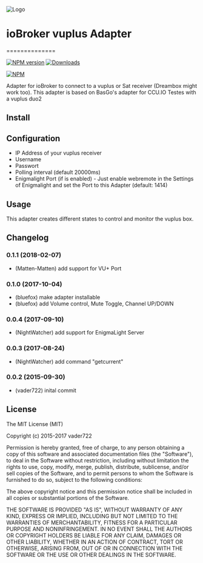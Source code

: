 ![Logo](admin/vuplus.png)
# ioBroker vuplus Adapter
==============

[![NPM version](http://img.shields.io/npm/v/iobroker.vuplus.svg)](https://www.npmjs.com/package/iobroker.vuplus)
[![Downloads](https://img.shields.io/npm/dm/iobroker.vuplus.svg)](https://www.npmjs.com/package/iobroker.vuplus)

[![NPM](https://nodei.co/npm/iobroker.vuplus.png?downloads=true)](https://nodei.co/npm/iobroker.vuplus/)

Adapter for ioBroker to connect to a vuplus or Sat receiver (Dreambox might work too).
This adapter is based on BasGo's adapter for CCU.IO
Testes with a vuplus duo2

## Install

## Configuration
- IP Address of your vuplus receiver
- Username
- Passwort
- Polling interval (default 20000ms)
- Enigmalight Port (if is enabled) - Just enable webremote in the Settings of Enigmalight and set the Port to this Adapter (default: 1414)

## Usage
This adapter creates different states to control and monitor the vuplus box.

## Changelog

### 0.1.1 (2018-02-07)
* (Matten-Matten) add support for VU+ Port

### 0.1.0 (2017-10-04)
* (bluefox) make adapter installable
* (bluefox) add Volume control, Mute Toggle, Channel UP/DOWN

### 0.0.4 (2017-09-10)
* (NightWatcher) add support for EnigmaLight Server

### 0.0.3 (2017-08-24)
* (NightWatcher) add command "getcurrent"

### 0.0.2 (2015-09-30)
* (vader722) inital commit

## License

The MIT License (MIT)

Copyright (c) 2015-2017 vader722

Permission is hereby granted, free of charge, to any person obtaining a copy
of this software and associated documentation files (the "Software"), to deal
in the Software without restriction, including without limitation the rights
to use, copy, modify, merge, publish, distribute, sublicense, and/or sell
copies of the Software, and to permit persons to whom the Software is
furnished to do so, subject to the following conditions:

The above copyright notice and this permission notice shall be included in
all copies or substantial portions of the Software.

THE SOFTWARE IS PROVIDED "AS IS", WITHOUT WARRANTY OF ANY KIND, EXPRESS OR
IMPLIED, INCLUDING BUT NOT LIMITED TO THE WARRANTIES OF MERCHANTABILITY,
FITNESS FOR A PARTICULAR PURPOSE AND NONINFRINGEMENT. IN NO EVENT SHALL THE
AUTHORS OR COPYRIGHT HOLDERS BE LIABLE FOR ANY CLAIM, DAMAGES OR OTHER
LIABILITY, WHETHER IN AN ACTION OF CONTRACT, TORT OR OTHERWISE, ARISING FROM,
OUT OF OR IN CONNECTION WITH THE SOFTWARE OR THE USE OR OTHER DEALINGS IN
THE SOFTWARE.
